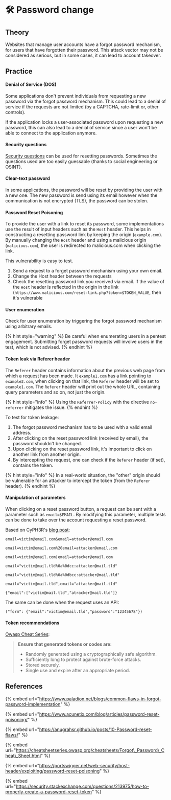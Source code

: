 # 🛠️ Password change

## Theory

Websites that manage user accounts have a forgot password mechanism, for users that have forgotten their password. This attack vector may not be considered as serious, but in some cases, it can lead to account takeover.

## Practice

#### Denial of Service \(DOS\)

Some applications don't prevent individuals from requesting a new password via the forgot password mechanism. This could lead to a denial of service if the requests are not limited \(by a CAPTCHA, rate-limit or, other controls\).

If the application locks a user-associated password upon requesting a new password, this can also lead to a denial of service since a user won't be able to connect to the application anymore.

#### Security questions

[Security questions](https://cheatsheetseries.owasp.org/cheatsheets/Choosing_and_Using_Security_Questions_Cheat_Sheet.html) can be used for resetting passwords. Sometimes the questions used are too easily guessable \(thanks to social engineering or OSINT\).

#### Clear-text password

In some applications, the password will be reset by providing the user with a new one. The new password is send using its email however when the communication is not encrypted \(TLS\), the password can be stolen.

#### Password Reset Poisoning

To provide the user with a link to reset its password, some implementations use the result of input headers such as the `Host` header. This helps in constructing a resetting password link by keeping the origin \(`example.com`\). By manually changing the `Host` header and using a malicious origin \(`malicious.com`\), the user is redirected to malicious.com when clicking the link.

This vulnerability is easy to test.

1. Send a request to a forget password mechanism using your own email.
2. Change the Host header between the requests
3. Check the resetting password link you received via email. If the value of the `Host` header is reflected in the origin in the link \(`https://www.malicious.com/reset-link.php?token=$TOKEN_VALUE`, then it's vulnerable

#### User enumeration

Check for user enumeration by triggering the forgot password mechanism using arbitrary emails.

{% hint style="warning" %}
Be careful when enumerating users in a pentest engagement. Submitting forget password requests will involve users in the test, which is not advised.
{% endhint %}

#### Token leak via Referer header

The `Referer` header contains information about the previous web page from which a request has been made. It `example1.com` has a link pointing to `example2.com`, when clicking on that link, the `Referer` header will be set to `example1.com`. The `Referer` header will print out the whole URL, containing query parameters and so on, not just the origin.

{% hint style="info" %}
Using the `Referrer-Policy` with the directive `no-referrer` mitigates the issue.
{% endhint %}

To test for token leakage:

1. The forgot password mechanism has to be used with a valid email address.
2. After clicking on the reset password link \(received by email\), the password shouldn't be changed.
3. Upon clicking on the reset password link, it's important to click on another link from another origin.
4. By intercepting the request, one can check if the `Referer` header \(if set\), contains the token.

{% hint style="info" %}
In a real-world situation, the "other" origin should be vulnerable for an attacker to intercept the token \(from the `Referer` header\).
{% endhint %}

#### Manipulation of parameters

When clicking on a reset password button, a request can be sent with a parameter such as `email=$EMAIL`. By modifying this parameter, multiple tests can be done to take over the account requesting a reset password.

Based on CyPH3R's [blog post](https://anugrahsr.github.io/posts/10-Password-reset-flaws/#2-account-takeover-through-password-reset-poisoning):

```text
email=victim@email.com&email=attacker@email.com
```

```text
email=victim@email.com%20email=attacker@email.com
```

```text
email=victim@email.com|email=attacker@email.com
```

```text
email="victim@mail.tld%0a%0dcc:attacker@mail.tld"
```

```text
email="victim@mail.tld%0a%0dbcc:attacker@mail.tld"
```

```text
email="victim@mail.tld",email="attacker@mail.tld"
```

```text
{"email":["victim@mail.tld","atracker@mail.tld"]}
```

The same can be done when the request uses an API:

```text
("form": {"email":"victim@email.tld","password":"12345678"})
```

#### Token recommendations

[Owasp Cheat Series](https://cheatsheetseries.owasp.org/cheatsheets/Forgot_Password_Cheat_Sheet.html#url-tokens):

> **Ensure that generated tokens or codes are:**
>
> * Randomly generated using a cryptographically safe algorithm.
> * Sufficiently long to protect against brute-force attacks.
> * Stored securely.
> * Single use and expire after an appropriate period.

## References

{% embed url="https://www.paladion.net/blogs/common-flaws-in-forgot-password-implementation" %}

{% embed url="https://www.acunetix.com/blog/articles/password-reset-poisoning/" %}

{% embed url="https://anugrahsr.github.io/posts/10-Password-reset-flaws/" %}

{% embed url="https://cheatsheetseries.owasp.org/cheatsheets/Forgot\_Password\_Cheat\_Sheet.html" %}

{% embed url="https://portswigger.net/web-security/host-header/exploiting/password-reset-poisoning" %}

{% embed url="https://security.stackexchange.com/questions/213975/how-to-properly-create-a-password-reset-token" %}

